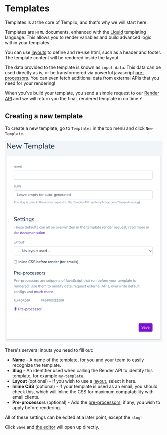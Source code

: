# Templates

Templates is at the core of Templio, and that's why we will start here.

Templates are `HTML` documents, enhanced with the [Liquid](https://shopify.github.io/liquid) templating language. This allows you to render variables and build advanced logic within your templates.

You can use [layouts](./2-Layouts.md) to define and re-use html, such as a header and footer. The template content will be rendered inside the layout.

The data provided to the template is known as `input data`. This data can be used directly as is, or be transformered via powerful javascript [pre-processors](./3-Pre-processors.md). You can even fetch additional data from external APIs that you need for your rendering!

When you've build your template, you send a simple request to our [Render API](https://docs.templioapp.com/docs/templio-docs/reference/Templio-API.v1.yaml/paths/~1render/post) and we will return you the final, rendered template in no time ⚡.


## Creating a new template

To create a new template, go to `Templates` in the top menu and click `New Template`.

![New Template](../assets/images/new_template.png)

There's serveral inputs you need to fill out:

* **Name** - A name of the template, for you and your team to easily recognize the template.
* **Slug** - An identifier used when calling the Render API to identify this template, for example `my-template`.
* **Layout** (optional) - If you wish to use a [layout](./2-Layouts.md), select it here.
* **Inline CSS** (optional) - If your template is used as an email, you should check this, which will inline the CSS for maximum compatability with email clients.
* **Pre-processors** (optional) - Add the [pre-processors](./3-Pre-processors.md), if any, you wish to apply before rendering.

All of these settings can be edited at a later point, except the `slug`!

Click `Save` and [the editor](./5-Editor.md) will open up directly.

